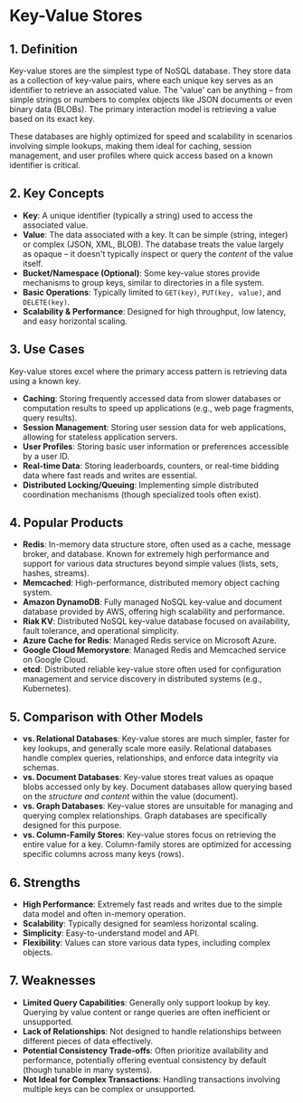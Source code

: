 # Key-Value Stores

## 1. Definition

Key-value stores are the simplest type of NoSQL database. They store data as a collection of key-value pairs, where each unique key serves as an identifier to retrieve an associated value. The 'value' can be anything – from simple strings or numbers to complex objects like JSON documents or even binary data (BLOBs). The primary interaction model is retrieving a value based on its exact key.

These databases are highly optimized for speed and scalability in scenarios involving simple lookups, making them ideal for caching, session management, and user profiles where quick access based on a known identifier is critical.

## 2. Key Concepts

*   **Key**: A unique identifier (typically a string) used to access the associated value.
*   **Value**: The data associated with a key. It can be simple (string, integer) or complex (JSON, XML, BLOB).
The database treats the value largely as opaque – it doesn't typically inspect or query the *content* of the value itself.
*   **Bucket/Namespace (Optional)**: Some key-value stores provide mechanisms to group keys, similar to directories in a file system.
*   **Basic Operations**: Typically limited to `GET(key)`, `PUT(key, value)`, and `DELETE(key)`.
*   **Scalability & Performance**: Designed for high throughput, low latency, and easy horizontal scaling.

## 3. Use Cases

Key-value stores excel where the primary access pattern is retrieving data using a known key.

*   **Caching**: Storing frequently accessed data from slower databases or computation results to speed up applications (e.g., web page fragments, query results).
*   **Session Management**: Storing user session data for web applications, allowing for stateless application servers.
*   **User Profiles**: Storing basic user information or preferences accessible by a user ID.
*   **Real-time Data**: Storing leaderboards, counters, or real-time bidding data where fast reads and writes are essential.
*   **Distributed Locking/Queuing**: Implementing simple distributed coordination mechanisms (though specialized tools often exist).

## 4. Popular Products

*   **Redis**: In-memory data structure store, often used as a cache, message broker, and database. Known for extremely high performance and support for various data structures beyond simple values (lists, sets, hashes, streams).
*   **Memcached**: High-performance, distributed memory object caching system.
*   **Amazon DynamoDB**: Fully managed NoSQL key-value and document database provided by AWS, offering high scalability and performance.
*   **Riak KV**: Distributed NoSQL key-value database focused on availability, fault tolerance, and operational simplicity.
*   **Azure Cache for Redis**: Managed Redis service on Microsoft Azure.
*   **Google Cloud Memorystore**: Managed Redis and Memcached service on Google Cloud.
*   **etcd**: Distributed reliable key-value store often used for configuration management and service discovery in distributed systems (e.g., Kubernetes).

## 5. Comparison with Other Models

*   **vs. Relational Databases**: Key-value stores are much simpler, faster for key lookups, and generally scale more easily. Relational databases handle complex queries, relationships, and enforce data integrity via schemas.
*   **vs. Document Databases**: Key-value stores treat values as opaque blobs accessed only by key. Document databases allow querying based on the *structure and content* within the value (document).
*   **vs. Graph Databases**: Key-value stores are unsuitable for managing and querying complex relationships. Graph databases are specifically designed for this purpose.
*   **vs. Column-Family Stores**: Key-value stores focus on retrieving the entire value for a key. Column-family stores are optimized for accessing specific columns across many keys (rows).

## 6. Strengths

*   **High Performance**: Extremely fast reads and writes due to the simple data model and often in-memory operation.
*   **Scalability**: Typically designed for seamless horizontal scaling.
*   **Simplicity**: Easy-to-understand model and API.
*   **Flexibility**: Values can store various data types, including complex objects.

## 7. Weaknesses

*   **Limited Query Capabilities**: Generally only support lookup by key. Querying by value content or range queries are often inefficient or unsupported.
*   **Lack of Relationships**: Not designed to handle relationships between different pieces of data effectively.
*   **Potential Consistency Trade-offs**: Often prioritize availability and performance, potentially offering eventual consistency by default (though tunable in many systems).
*   **Not Ideal for Complex Transactions**: Handling transactions involving multiple keys can be complex or unsupported.
